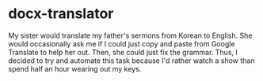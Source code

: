 # docx-translator
My sister would translate my father's sermons from Korean to English. She would occasionally ask me if I could just copy and paste from Google Translate to help her out. Then, she could just fix the grammar. Thus, I decided to try and automate this task because I'd rather watch a show than spend half an hour wearing out my keys.
